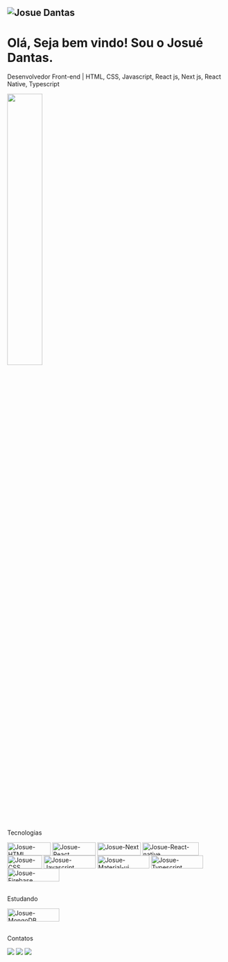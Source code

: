 ## <img  src="https://komarev.com/ghpvc/?username=josuedantas7" alt="Josue Dantas" />

# Olá, Seja bem vindo! Sou o Josué Dantas.
<p>Desenvolvedor Front-end | HTML, CSS, Javascript, React js, Next js, React Native, Typescript</p>
<div style="margin-bottom:100px">
  <img width=40% align="center" src="https://github-readme-stats.vercel.app/api/top-langs/?username=josuedantas7&show_icons=true&theme=radical&layout=compact" />
</div>

<div style="display: inline_block"><br>
  <p>Tecnologias</p>
  <img align="center" alt="Josue-HTML" height="30" width="100" src="https://img.shields.io/badge/HTML5-E34F26?style=for-the-badge&logo=html5&logoColor=white">
  <img align="center" alt="Josue-React" height="30" width="100" src="https://img.shields.io/badge/React-20232A?style=for-the-badge&logo=react&logoColor=61DAFB">
  <img align="center" alt="Josue-Next" height="30" width="100" src="https://img.shields.io/badge/NextJs-000000?style=for-the-badge&logo=nextjs&logoColor=white">
  <img align="center" alt="Josue-React-native" height="30" width="130" src="https://img.shields.io/badge/React_Native-20232A?style=for-the-badge&logo=react&logoColor=61DAFB">
  <img align="center" alt="Josue-CSS" height="30" width="80" src="https://img.shields.io/badge/CSS3-1572B6?style=for-the-badge&logo=css3&logoColor=white">
  <img align="center" alt="Josue-Javascript" height="30" width="120" src="https://img.shields.io/badge/JavaScript-F7DF1E?style=for-the-badge&logo=javascript&logoColor=black">
  <img align="center" height="30" width="120" alt="Josue-Material-ui" src="https://img.shields.io/badge/MATERIAL%20UI-000000?style=for-the-badge&logo=mui&logoColor=white"/>
  <img align="center" height="30" width="120"  alt="Josue-Typescript" src="https://img.shields.io/badge/TypeScript-007ACC?style=for-the-badge&logo=typescript&logoColor=white"/>
  <img align="center" height="30" width="120"  alt="Josue-Firebase" src="https://img.shields.io/badge/Firebase-039BE5?style=for-the-badge&logo=Firebase&logoColor=white"/>
</div>

<div style="display: inline_block"><br>
  <p>Estudando</p>
  <img align="center" height="30" width="120"  alt="Josue-MongoDB"  alt="node" src="https://img.shields.io/badge/MongoDB-4EA94B?style=for-the-badge&logo=mongodb&logoColor=white"/>
</div>
  
  ##
 
<div>
  <p>Contatos</p>
  <a href="https://instagram.com/josue_dnts" target="_blank"><img src="https://img.shields.io/badge/-Instagram-%23E4405F?style=for-the-badge&logo=instagram&logoColor=white" target="_blank"></a>
  <a href = "mailto:josuedantasluna@gmail.com"><img src="https://img.shields.io/badge/-Gmail-%23333?style=for-the-badge&logo=gmail&logoColor=white" target="_blank"></a>
  <a href="https://www.linkedin.com/in/josué-dantas-9a044b275/" target="_blank"><img src="https://img.shields.io/badge/-LinkedIn-%230077B5?style=for-the-badge&logo=linkedin&logoColor=white" target="_blank"></a>
</div>
